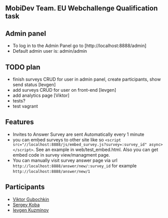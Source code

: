 ## MobiDev Team. EU Webchallenge Qualification task

## Admin panel
* To log in to the Admin Panel go to  [http://localhost:8888/admin]
* Default admin user is: admin/admin

## TODO plan
* finish surveys CRUD for user in admin panel, create participants, show send status [Ievgen]
* add surveys CRUD for user on front-end [Ievgen]
* add analytics page [Viktor]
* tests?
* test vagrant

## Features
* Invites to Answer Survey are sent Automatically every 1 minute
* you can embed surveys to other site like so `<script src="//localhost:8888/js/embed_survey.js?survey=:survey_id" async></script>`. See an example in web/test_embed.html. Also you can get embed code in survey view/managment page.
* You can manually visit survey answer page via url `http://localhost:8888/answer/new/:survey_id` for example `http://localhost:8888/answer/new/1`

## Participants

* [Viktor Gubochkin](https://github.com/VictorGub)
* [Sergey Koba](https://github.com/sergey-koba-mobidev)
* [Ievgen Kuzminov](https://github.com/iJackUA)
